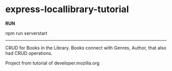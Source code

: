 # express-locallibrary-tutorial

**RUN**

npm run serverstart

-------------------------------

CRUD for Books in the Library.
Books connect with Genres, Author, that also had CRUD operations.

Project from tutorial of developer.mozilla.org

